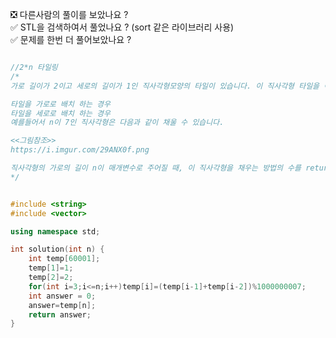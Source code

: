 ❎ 다른사람의 풀이를 보았나요 ? </br>
✅ STL을 검색하여서 풀었나요 ? (sort 같은 라이브러리 사용) </br>
✅ 문제를 한번 더 풀어보았나요 ? </br>

```c++

//2*n 타일링
/*
가로 길이가 2이고 세로의 길이가 1인 직사각형모양의 타일이 있습니다. 이 직사각형 타일을 이용하여 세로의 길이가 2이고 가로의 길이가 n인 바닥을 가득 채우려고 합니다. 타일을 채울 때는 다음과 같이 2가지 방법이 있습니다.

타일을 가로로 배치 하는 경우
타일을 세로로 배치 하는 경우
예를들어서 n이 7인 직사각형은 다음과 같이 채울 수 있습니다.

<<그림참조>>
https://i.imgur.com/29ANX0f.png

직사각형의 가로의 길이 n이 매개변수로 주어질 때, 이 직사각형을 채우는 방법의 수를 return 하는 solution 함수를 완성해주세요.
*/


#include <string>
#include <vector>

using namespace std;

int solution(int n) {
    int temp[60001];
    temp[1]=1;
    temp[2]=2;
    for(int i=3;i<=n;i++)temp[i]=(temp[i-1]+temp[i-2])%1000000007;
    int answer = 0;
    answer=temp[n];
    return answer;
}
```
